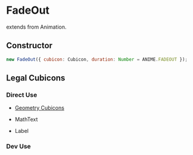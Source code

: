 # FadeOut

extends from Animation.

## Constructor

```js
new FadeOut({ cubicon: Cubicon, duration: Number = ANIME.FADEOUT });
```

## Legal Cubicons

### Direct Use

- [Geometry Cubicons](/reference/cubicon/geometry/geometry.md)

- MathText

- Label

### Dev Use
